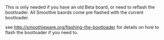 This is only needed if you have an old Beta board, or need to reflash the bootloader.
All Smoothie baords come pre flashed with the current bootloader.

see http://smoothieware.org/flashing-the-bootloader for details on how to flash the bootloader if you need to.

